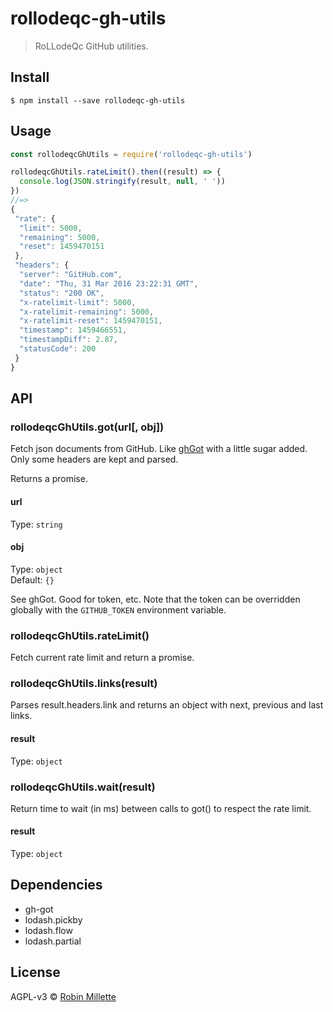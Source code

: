 # rollodeqc-gh-utils
> RoLLodeQc GitHub utilities.

## Install
```
$ npm install --save rollodeqc-gh-utils
```

## Usage
```js
const rollodeqcGhUtils = require('rollodeqc-gh-utils')

rollodeqcGhUtils.rateLimit().then((result) => {
  console.log(JSON.stringify(result, null, ' '))
})
//=>
{
 "rate": {
  "limit": 5000,
  "remaining": 5000,
  "reset": 1459470151
 },
 "headers": {
  "server": "GitHub.com",
  "date": "Thu, 31 Mar 2016 23:22:31 GMT",
  "status": "200 OK",
  "x-ratelimit-limit": 5000,
  "x-ratelimit-remaining": 5000,
  "x-ratelimit-reset": 1459470151,
  "timestamp": 1459466551,
  "timestampDiff": 2.87,
  "statusCode": 200
 }
}
```

## API
### rollodeqcGhUtils.got(url[, obj])
Fetch json documents from GitHub.
Like [ghGot](https://github.com/sindresorhus/gh-got)
with a little sugar added. Only some headers are kept and parsed.

Returns a promise.

#### url
Type: `string`

#### obj
Type: `object`<br>
Default: `{}`

See ghGot. Good for token, etc.
Note that the token can be overridden globally with the `GITHUB_TOKEN` environment variable.

### rollodeqcGhUtils.rateLimit()
Fetch current rate limit and return a promise.

### rollodeqcGhUtils.links(result)
Parses result.headers.link and returns an object with next, previous and last links.

#### result
Type: `object`

### rollodeqcGhUtils.wait(result)
Return time to wait (in ms) between calls to got() to respect the rate limit.

#### result
Type: `object`

## Dependencies
* gh-got
* lodash.pickby
* lodash.flow
* lodash.partial

## License
AGPL-v3 © [Robin Millette](http://robin.millette.info)
